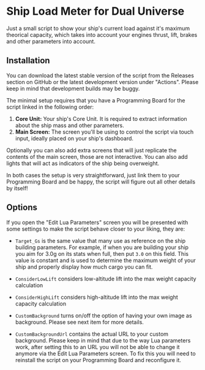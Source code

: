# Ship Load Meter for Dual Universe

Just a small script to show your ship's current load against it's maximum theorical capacity, which takes into account your engines thrust, lift, brakes and other parameters into account.

## Installation

You can download the latest stable version of the script from the Releases section on GitHub or the latest development version under "Actions". Please keep in mind that development builds may be buggy.

The minimal setup requires that you have a Programming Board for the script linked in the following order:

1. **Core Unit:** Your ship's Core Unit. It is required to extract information about the ship mass and other parameters.
2. **Main Screen:** The screen you'll be using to control the script via touch input, ideally placed on your ship's dashboard.

Optionally you can also add extra screens that will just replicate the contents of the main screen, those are not interactive. You can also add lights that will act as indicators of the ship being overweight.

In both cases the setup is very straightforward, just link them to your Programming Board and be happy, the script will figure out all other details by itself!

## Options

If you open the "Edit Lua Parameters" screen you will be presented with some settings to make the script behave closer to your liking, they are:

- `Target_Gs` is the same value that many use as reference on the ship building parameters. For example, if when you are building your ship you aim for 3.0g on its stats when full, then put `3.0` on this field. This value is constant and is used to determine the maximum weight of your ship and properly display how much cargo you can fit.

- `ConsiderLowLift` considers low-altitude lift into the max weight capacity calculation

- `ConsiderHighLift` considers high-altitude lift into the max weight capacity calculation

- `CustomBackground` turns on/off the option of having your own image as background. Please see next item for more details.

- `CustomBackgroundUrl` contains the actual URL to your custom background. Please keep in mind that due to the way Lua parameters work, after setting this to an URL you will not be able to change it anymore via the Edit Lua Parameters screen. To fix this you will need to reinstall the script on your Programming Board and reconfigure it.